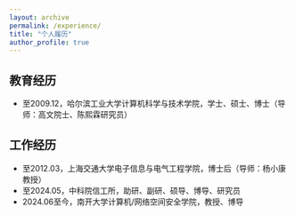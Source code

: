 ```yaml
---
layout: archive
permalink: /experience/
title: "个人履历"
author_profile: true
---
```


## 教育经历 
+ 至2009.12，哈尔滨工业大学计算机科学与技术学院，学士、硕士、博士（导师：高文院士、陈熙霖研究员） 

## 工作经历
+ 至2012.03，上海交通大学电子信息与电气工程学院，博士后（导师：杨小康教授） 
+ 至2024.05，中科院信工所，助研、副研、硕导、博导、研究员  
+ 2024.06至今，南开大学计算机/网络空间安全学院，教授、博导
